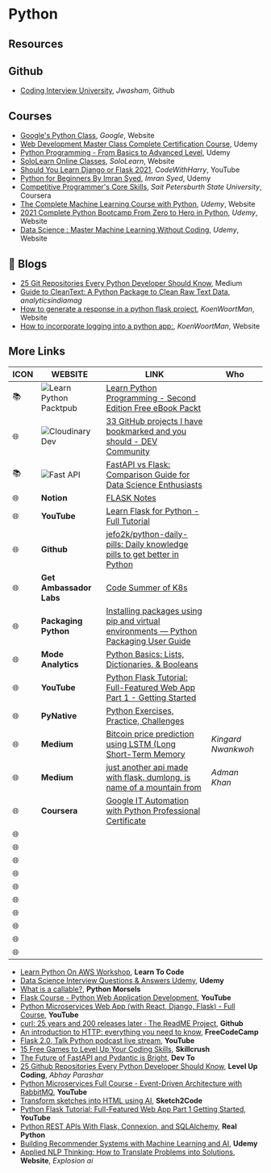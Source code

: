 # Python

## Resources

## Github

- [Coding Interview University](https://github.com/jwasham/coding-interview-university?fbclid=IwAR031SuIcbhYI3lsJIsay6u_sDPaeCaaB8bGaiznN5RxcqJI7WCEDwkvwDg), _Jwasham_, Github

## Courses

- [Google's Python Class](https://developers.google.com/edu/python/?hl=en), _Google_, Website
- [Web Development Master Class Complete Certification Course](https://www.udemy.com/course/web-development-masterclass-complete-certificate-course/?couponCode=YOUACCEL49269), Udemy
- [Python Programming - From Basics to Advanced Level](https://www.udemy.com/course/python-programming-beginner-to-advanced/?ranMID=39197&ranEAID=%2F7fFXpljNdk&ranSiteID=_7fFXpljNdk-rorvNtWbidTez5YGtKtQaQ&utm_source=aff-campaign&utm_medium=udemyads&LSNPUBID=%2F7fFXpljNdk&couponCode=FREEJUN2), Udemy
- [SoloLearn Online Classes](https://www.sololearn.com/home), _SoloLearn_, Website
- [Should You Learn Django or Flask 2021](https://www.youtube.com/watch?v=FW1LOP09RM8), _CodeWithHarry_, YouTube
- [Python for Beginners By Imran Syed](https://www.coursera.org/learn/ibm-containers-docker-kubernetes-openshift), _Imran Syed_, Udemy
- [Competitive Programmer's Core Skills](https://www.coursera.org/learn/competitive-programming-core-skills), _Sait Petersburth State University_, Coursera
- [The Complete Machine Learning Course with Python](https://www.udemy.com/course/machine-learning-course-with-python/?ranMID=39197&ranEAID=At6Vw*QceKk&ranSiteID=At6Vw.QceKk-AthbjHIIzaWgJw4hwhKdbw&LSNPUBID=At6Vw*QceKk&utm_source=aff-campaign&utm_medium=udemyads), _Udemy_, Website
- [2021 Complete Python Bootcamp From Zero to Hero in Python](https://www.udemy.com/course/complete-python-bootcamp/?ranMID=39197&ranEAID=At6Vw*QceKk&ranSiteID=At6Vw.QceKk-2wz8mhH7LSiCgDXnO9oe.w&LSNPUBID=At6Vw*QceKk&utm_source=aff-campaign&utm_medium=udemyads), _Udemy_, Website
- [Data Science : Master Machine Learning Without Coding](https://www.udemy.com/course/hands-on-machine-learning-without-writing-code/?ranMID=39197&ranEAID=At6Vw*QceKk&ranSiteID=At6Vw.QceKk-q.mYx_zj2g3S3SQhm5zxyw&LSNPUBID=At6Vw*QceKk&utm_source=aff-campaign&utm_medium=udemyads), _Udemy_, Website

## 📝 Blogs

- [25 Git Repositories Every Python Developer Should Know](https://link.medium.com/jgt5M1xp8gb), Medium
- [Guide to CleanText: A Python Package to Clean Raw Text Data](https://analyticsindiamag.com/guide-to-cleantext-a-python-package-to-clean-raw-text-data/), _analyticsindiamag_
- [How to generate a response in a python flask project](https://koenwoortman.com/python-flask-return-json-response/), _KoenWoortMan_, Website
- [How to incorporate logging into a python app:](https://levelup.gitconnected.com/tutorial-on-python-logging-ac5f21e0a00), _KoenWoortMan_, Website

## More Links

| ICON | WEBSITE                                                                                                                                                                              | LINK                                                                                                                                                                         | Who                |
| ---- | ------------------------------------------------------------------------------------------------------------------------------------------------------------------------------------ | ---------------------------------------------------------------------------------------------------------------------------------------------------------------------------- | ------------------ |
| 📚   | ![Learn Python](https://d2aov160eccqlv.cloudfront.net/271739eb287c43adb004792095a0b2fc/images/7e26cb80ef4e68f870f1e40b5ef46584.ico) Packtpub                                         | [Learn Python Programming - Second Edition Free eBook Packt](https://www.packtpub.com/free-ebook/learn-python-programming-second-edition/9781788996662)                      |                    |
| 🌐   | ![Cloudinary](https://res.cloudinary.com/practicaldev/image/fetch/s--E8ak4Hr1--/c_limit,f_auto,fl_progressive,q_auto,w_32/https://dev-to.s3.us-east-2.amazonaws.com/favicon.ico) Dev | [33 GitHub projects I have bookmarked and you should - DEV Community](https://dev.to/devdefinitive/33-github-projects-i-have-bookmarked-and-you-should-298o)                 |                    |
| 📚   | ![Fast API](https://analyticsindiamag.com/wp-content/uploads/2019/11/cropped-aim-new-logo-1-22-3-32x32.jpg)                                                                          | [FastAPI vs Flask: Comparison Guide for Data Science Enthusiasts](https://analyticsindiamag.com/fastapi-vs-flask-comparison-guide-for-data-science-enthusiasts/)             |                    |
| 🌐   | **Notion**                                                                                                                                                                           | [FLASK Notes](https://www.notion.so/FLASK-Notes-550ca32db66d4f8999ac94ac1df78674)                                                                                            |
| 🌐   | **YouTube**                                                                                                                                                                          | [Learn Flask for Python - Full Tutorial](https://www.youtube.com/watch?v=Z1RJmh_OqeA&t=883s)                                                                                 |                    |
| 🌐   | **Github**                                                                                                                                                                           | [jefo2k/python-daily-pills: Daily knowledge pills to get better in Python](https://github.com/jefo2k/python-daily-pills)                                                     |                    |
| 🌐   | **Get Ambassador Labs**                                                                                                                                                              | [Code Summer of K8s](https://www.getambassador.io/summer-of-k8s/code/#month1-challenges)                                                                                     |                    |
| 🌐   | **Packaging Python**                                                                                                                                                                 | [Installing packages using pip and virtual environments — Python Packaging User Guide](https://packaging.python.org/guides/installing-using-pip-and-virtual-environments/)   |                    |
| 🌐   | **Mode Analytics**                                                                                                                                                                   | [Python Basics: Lists, Dictionaries, & Booleans](https://mode.com/python-tutorial/python-basics/)                                                                            |                    |
| 🌐   | **YouTube**                                                                                                                                                                          | [Python Flask Tutorial: Full-Featured Web App Part 1 - Getting Started](https://www.youtube.com/watch?v=MwZwr5Tvyxo)                                                         |                    |
| 🌐   | **PyNative**                                                                                                                                                                         | [Python Exercises, Practice, Challenges](https://pynative.com/python-exercises-with-solutions/)                                                                              |                    |
| 🌐   | **Medium**                                                                                                                                                                           | [Bitcoin price prediction using LSTM (Long Short-Term Memory](https://kingard-nwankwoh01.medium.com/bitcoin-price-prediction-using-lstm-long-short-term-memory-b6bfe1aa14ef) | _Kingard Nwankwoh_ |
| 🌐   | **Medium**                                                                                                                                                                           | [just another api made with flask. dumlong, is name of a mountain from](https://medium.com/@khanadnanxyz/just-another-api-made-with-flask-e7fe57145b31)                      | _Adman Khan_       |
| 🌐   | **Coursera**                                                                                                                                                                         | [Google IT Automation with Python Professional Certificate](https://www.coursera.org/professional-certificates/google-it-automation)                                         |                    |
| 🌐   |                                                                                                                                                                                      |                                                                                                                                                                              |                    |
| 🌐   |                                                                                                                                                                                      |                                                                                                                                                                              |                    |
| 🌐   |                                                                                                                                                                                      |                                                                                                                                                                              |                    |
| 🌐   |                                                                                                                                                                                      |                                                                                                                                                                              |                    |
| 🌐   |                                                                                                                                                                                      |                                                                                                                                                                              |                    |
| 🌐   |                                                                                                                                                                                      |                                                                                                                                                                              |                    |
| 🌐   |                                                                                                                                                                                      |                                                                                                                                                                              |                    |
| 🌐   |                                                                                                                                                                                      |                                                                                                                                                                              |                    |
| 🌐   |                                                                                                                                                                                      |                                                                                                                                                                              |                    |
| 🌐   |                                                                                                                                                                                      |                                                                                                                                                                              |                    |

- [Learn Python On AWS Workshop](https://learn-to-code.workshop.aws/), **Learn To Code**
- [Data Science Interview Questions & Answers Udemy](https://www.udemy.com/course/data-science-interview-questions-and-answers/?couponCode=DS_INTERVIEW_UPLATZ), **Udemy**
- [What is a callable?](https://www.pythonmorsels.com/topics/callables/), **Python Morsels**
- [Flask Course - Python Web Application Development](https://www.youtube.com/watch?v=Qr4QMBUPxWo), **YouTube**
- [Python Microservices Web App (with React, Django, Flask) - Full Course](https://www.youtube.com/watch?v=0iB5IPoTDts), **YouTube**
- [curl: 25 years and 200 releases later · The ReadME Project](https://github.com/readme/podcast/curl-25-years), **Github**
- [An introduction to HTTP: everything you need to know](https://www.freecodecamp.org/news/http-and-everything-you-need-to-know-about-it/), **FreeCodeCamp**
- [Flask 2.0, Talk Python podcast live stream](https://www.youtube.com/watch?v=G54QyX_lWo8), **YouTube**
- [15 Free Games to Level Up Your Coding Skills](https://skillcrush.com/blog/free-coding-games/), **Skillcrush**
- [The Future of FastAPI and Pydantic is Bright](https://dev.to/tiangolo/the-future-of-fastapi-and-pydantic-is-bright-3pbm), **Dev To**
- [25 Github Repositories Every Python Developer Should Know](https://levelup.gitconnected.com/25-github-repositories-every-python-developer-should-know-ac848f6aa1fe), **Level Up Coding**, _Abhay Parashar_
- [Python Microservices Full Course - Event-Driven Architecture with RabbitMQ](https://www.youtube.com/watch?v=ddrucr_aAzA), **YouTube**
- [Transform sketches into HTML using AI](https://sketch2code.azurewebsites.net/), **Sketch2Code**
- [Python Flask Tutorial: Full-Featured Web App Part 1 Getting Started](https://www.youtube.com/watch?v=MwZwr5Tvyxo), **YouTube**
- [Python REST APIs With Flask, Connexion, and SQLAlchemy](https://realpython.com/flask-connexion-rest-api/), **Real Python**
- [Building Recommender Systems with Machine Learning and AI](https://www.udemy.com/course/building-recommender-systems-with-machine-learning-and-ai/), **Udemy**
- [Applied NLP Thinking: How to Translate Problems into Solutions](https://explosion.ai/blog/applied-nlp-thinking), **Website**, _Explosion ai_
